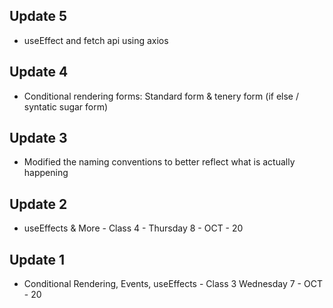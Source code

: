 ## Update 5

- useEffect and fetch api using axios

## Update 4

- Conditional rendering forms: Standard form & tenery form (if else / syntatic sugar form)

## Update 3

- Modified the naming conventions to better reflect what is actually happening

## Update 2

- useEffects & More - Class 4 - Thursday 8 - OCT - 20

## Update 1

- Conditional Rendering, Events, useEffects - Class 3 Wednesday 7 - OCT - 20

